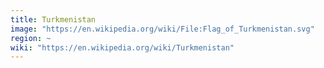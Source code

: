 ```yaml
---
title: Turkmenistan
image: "https://en.wikipedia.org/wiki/File:Flag_of_Turkmenistan.svg"
region: ~
wiki: "https://en.wikipedia.org/wiki/Turkmenistan"
---
```

